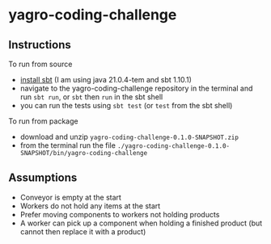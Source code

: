 # yagro-coding-challenge

## Instructions

To run from source
- [install sbt](https://www.scala-sbt.org/1.x/docs/Setup.html) (I am using java 21.0.4-tem and sbt 1.10.1)
- navigate to the yagro-coding-challenge repository in the terminal and run `sbt run`, or `sbt` then `run` in the sbt shell
- you can run the tests using `sbt test` (or `test` from the sbt shell)

To run from package
- download and unzip `yagro-coding-challenge-0.1.0-SNAPSHOT.zip`
- from the terminal run the file `./yagro-coding-challenge-0.1.0-SNAPSHOT/bin/yagro-coding-challenge`

## Assumptions

- Conveyor is empty at the start
- Workers do not hold any items at the start
- Prefer moving components to workers not holding products
- A worker can pick up a component when holding a finished product (but cannot then replace it with a product)